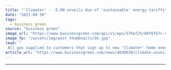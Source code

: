 ```yaml
---
title: "'Climate+' -  E.ON unveils duo of 'sustainable' energy tariffs"
date: "2021-04-30"
tags: 
  - business green
source: "business green"
image_url: "https://www.businessgreen.com/api/v1/wps/576ef25/66f6fb7c-d2a4-40cc-82b8-737391052e9c/10/eonsmartmeter-350x250-185x114.jpg"
image_fp: "/assets/img/post_thumbnails/56.jpg"
lead: "
 All gas supplied to customers that sign up to new 'Climate+' home energy tariff will be accompanies by carbon offsets, energy supplier announces ..."
article_url: "https://www.businessgreen.com/news/4030630/climate-unveils-duo-sustainable-energy-tariffs"
---
```


---
